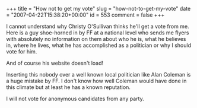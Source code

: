 +++
title = "How not to get my vote"
slug = "how-not-to-get-my-vote"
date = "2007-04-22T15:38:20+00:00"
id = 553
comment = false
+++

I cannot understand why Christy O'Sullivan thinks he'll get a vote from me. Here is a guy shoe-horned in by FF at a national level who sends me flyers with absolutely no information on them about who he is, what he believes in, where he lives, what he has accomplished as a politician or why I should vote for him. 

And of course his website doesn't load!

Inserting this nobody over a well known local politician like Alan Coleman is a huge mistake by FF. I don't know how well Coleman would have done in this climate but at least he has a known reputation.

I will not vote for anonymous candidates from any party.
